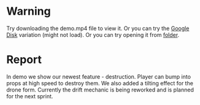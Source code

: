 # Warning
Try downloading the demo.mp4 file to view it.
Or you can try the [Google Disk](https://drive.google.com/file/d/11-4PDyd3pOQjlFa6bK1nvriEnp-WN5ru/view) variation (might not load).
Or you can try opening it from [folder](https://drive.google.com/drive/folders/1fI_sDb_b8tyiBM1XFYbBUluuNLWLYODi?usp=sharing).

# Report
In demo we show our newest feature - destruction. Player can bump into props at high speed to destroy them. We also added a tilting effect for the drone form. Currently the drift mechanic is being reworked and is planned for the next sprint.

